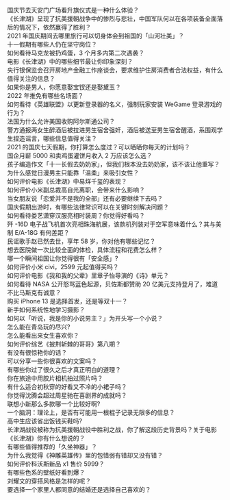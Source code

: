 国庆节去天安门广场看升旗仪式是一种什么体验？  
《长津湖》呈现了抗美援朝战争中的惨烈与悲壮，中国军队何以在各项装备全面落后的情况下，依然赢得了胜利？  
2021 年国庆期间去哪里旅行可以切身体会到祖国的「山河壮美」？  
十一假期有哪些人仍在坚守岗位？  
如何看待马克龙被扔鸡蛋，3 个月多内第二次遇袭？  
电影《长津湖》中的哪些细节最让你印象深刻？  
央行银保监会召开房地产金融工作座谈会，要求维护住房消费者合法权益，有什么值得关注的信息？  
如果你是男人，你愿意娶宝钗还是娶黛玉？  
2022 年推免有哪些名场面？  
如何看待《英雄联盟》以更新登录器的名义，强制玩家安装 WeGame 登录游戏的行为？  
法国为什么允许美国收购阿尔斯通公司？  
警方通报两女生醉酒后被拉进男生宿舍强奸，酒后被送至男生宿舍醒酒，系围观学生捏造谣言，哪些信息值得关注？  
2021 的国庆七天假期，你打算怎么度过？可以晒晒你每天的计划吗？  
国企月薪  5000 和卖鸡蛋灌饼月收入 2 万应该怎么选？  
孩子编造作文「十一长假去奶奶家」，但我们根本没去奶奶家，该不该让他重写？  
为什么感觉日漫男主只能靠「温柔」来吸引女性？  
如何评价电影《长津湖》中易烊千玺的表现？  
如何评价小米副总裁高自光离职，会带来什么影响？  
当女朋友说「恋爱并不是我的全部」还有必要继续下去吗？  
国庆假期出游时，有哪些法律常识可以在关键时刻解决问题？  
如何看待娄艺潇穿汉服亮相时装周？你觉得好看吗？  
歼 -16D 电子战飞机首次亮相珠海航展，该款机列装对于空军意味着什么？其与美制 E/A-18G 有何差距？  
民谣歌手赵已然去世，享年 58 岁，你对他有哪些记忆？  
想去医院做一次比较全面的体检，具体流程和花费怎么样？  
哪一个瞬间祖国让你觉得很有「安全感」?  
如何评价小米 civi，2599 元起值得买吗？  
如何评价电影《我和我的父辈》里章子怡导演的《诗》单元？  
如何看待 NASA 公开怒骂蓝色起源，贝佐斯都赞助 20 亿美元支持登月了，难道不比马斯克有诚意？  
购买 iPhone 13 是选择首发，还是等双十一？  
新手如何系统性地学习摄影？  
如何以「听说，我是你的小说男主？」为开头写一个小说？  
怎么能在青岛玩的尽兴?  
怎么能看出来女生喜欢你？  
如何评价综艺《披荆斩棘的哥哥》第八期？  
有没有很惊艳你的话？  
可以分享一些你很喜欢的文案吗？  
有哪些你过了很久之后才真正明白的道理？  
你在旅途中用胶片相机拍过照片吗？  
有什么适合初秋穿的好看又不冷的小裙子吗？  
你觉得沈腾会超过周星驰在喜剧界的成就吗？  
联想小新那么多款哪一个比较好啊?  
一个脑洞：理论上，是否有可能用一根棍子记录无限多的信息？  
高中生应该省出饭钱买鞋吗?  
长津湖战役被称为抗美援朝战役中胜利之战，你了解这段历史背景吗？关于电影《长津湖》你有什么想说的？  
有哪些值得推荐的「久坐神器」？  
为什么我觉得《神雕英雄传》里的包惜弱有错却又没有错？  
如何评价科沃斯新品 x1 售价 5999？  
有哪些色系的壁纸好看到爆？  
刘耀文的穿搭风格是怎样的呢？  
要选择一个家里人都同意的结婚还是选择自己喜欢的？  
